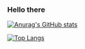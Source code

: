 ### Hello there

[![Anurag's GitHub stats](https://github-readme-stats.vercel.app/api?username=ranovan7)](https://github.com/anuraghazra/github-readme-stats)

[![Top Langs](https://github-readme-stats.vercel.app/api/top-langs/?username=ranovan7&exclude_repo=data-science-project)](https://github.com/anuraghazra/github-readme-stats)

